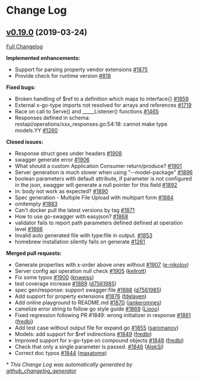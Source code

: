 # Change Log

## [v0.19.0](https://github.com/ssfilatov/go-swagger/tree/v0.19.0) (2019-03-24)
[Full Changelog](https://github.com/ssfilatov/go-swagger/compare/v0.18.0...v0.19.0)

**Implemented enhancements:**

- Support for parsing property vendor extensions [\#1875](https://github.com/ssfilatov/go-swagger/issues/1875)
- Provide check for runtime version [\#818](https://github.com/ssfilatov/go-swagger/issues/818)

**Fixed bugs:**

- Broken handling of $ref to a definition which maps to interface{} [\#1859](https://github.com/ssfilatov/go-swagger/issues/1859)
- External x-go-type imports not resolved for arrays and references [\#1719](https://github.com/ssfilatov/go-swagger/issues/1719)
- Race on call to Serve\(\) and  \_\_\_\_\_Listener\(\) functions [\#1465](https://github.com/ssfilatov/go-swagger/issues/1465)
- Responses defined in schema: restapi/operations/xxx\_responses.go:54:18: cannot make type models.YY [\#1260](https://github.com/ssfilatov/go-swagger/issues/1260)

**Closed issues:**

- Response struct goes under headers [\#1908](https://github.com/ssfilatov/go-swagger/issues/1908)
- swagger generate error [\#1906](https://github.com/ssfilatov/go-swagger/issues/1906)
- What should a custom Application Consumer return/produce? [\#1901](https://github.com/ssfilatov/go-swagger/issues/1901)
- Server generation is much slower when using "--model-package" [\#1896](https://github.com/ssfilatov/go-swagger/issues/1896)
- boolean parameters with default attribute, if parameter is not configured in the json,  swagger will generate a null pointer for this field [\#1892](https://github.com/ssfilatov/go-swagger/issues/1892)
- in: body not work as expected? [\#1890](https://github.com/ssfilatov/go-swagger/issues/1890)
- Spec generation - Multiple File Upload with multipart form [\#1884](https://github.com/ssfilatov/go-swagger/issues/1884)
- omitempty [\#1883](https://github.com/ssfilatov/go-swagger/issues/1883)
- Can't docker pull the latest versions by tag [\#1871](https://github.com/ssfilatov/go-swagger/issues/1871)
- How to use go-swagger with easyjson? [\#1868](https://github.com/ssfilatov/go-swagger/issues/1868)
- validator fails to report path parameters defined defined at operation level [\#1866](https://github.com/ssfilatov/go-swagger/issues/1866)
- Invalid auto generated file with type:file in output. [\#1853](https://github.com/ssfilatov/go-swagger/issues/1853)
- homebrew installation silently fails on generate [\#1261](https://github.com/ssfilatov/go-swagger/issues/1261)

**Merged pull requests:**

- Generate properties with x-order above ones without [\#1907](https://github.com/ssfilatov/go-swagger/pull/1907) ([e-nikolov](https://github.com/e-nikolov))
- Server config api operation null check [\#1905](https://github.com/ssfilatov/go-swagger/pull/1905) ([kellrott](https://github.com/kellrott))
- Fix some typos [\#1900](https://github.com/ssfilatov/go-swagger/pull/1900) ([knweiss](https://github.com/knweiss))
- test coverage increase [\#1889](https://github.com/ssfilatov/go-swagger/pull/1889) ([d7561985](https://github.com/d7561985))
- spec gen/response: support swagger:file [\#1888](https://github.com/ssfilatov/go-swagger/pull/1888) ([d7561985](https://github.com/d7561985))
- Add support for property extensions [\#1876](https://github.com/ssfilatov/go-swagger/pull/1876) ([fdelayen](https://github.com/fdelayen))
- Add online playground to README.md [\#1870](https://github.com/ssfilatov/go-swagger/pull/1870) ([jankeromnes](https://github.com/jankeromnes))
- camelize error string to follow go style guide [\#1869](https://github.com/ssfilatov/go-swagger/pull/1869) ([Liooo](https://github.com/Liooo))
- Fixed regression following PR \#1849: wrong initializer in response [\#1861](https://github.com/ssfilatov/go-swagger/pull/1861) ([fredbi](https://github.com/fredbi))
- Add test case without output file for expand.go [\#1855](https://github.com/ssfilatov/go-swagger/pull/1855) ([saromanov](https://github.com/saromanov))
- Models: add support for $ref indirections [\#1849](https://github.com/ssfilatov/go-swagger/pull/1849) ([fredbi](https://github.com/fredbi))
- Improved support for x-go-type on compound objects [\#1848](https://github.com/ssfilatov/go-swagger/pull/1848) ([fredbi](https://github.com/fredbi))
- Check that only a single parameter is passed. [\#1846](https://github.com/ssfilatov/go-swagger/pull/1846) ([AlekSi](https://github.com/AlekSi))
- Correct doc typos [\#1844](https://github.com/ssfilatov/go-swagger/pull/1844) ([maxatome](https://github.com/maxatome))

\* *This Change Log was automatically generated by [github_changelog_generator](https://github.com/skywinder/Github-Changelog-Generator)*
